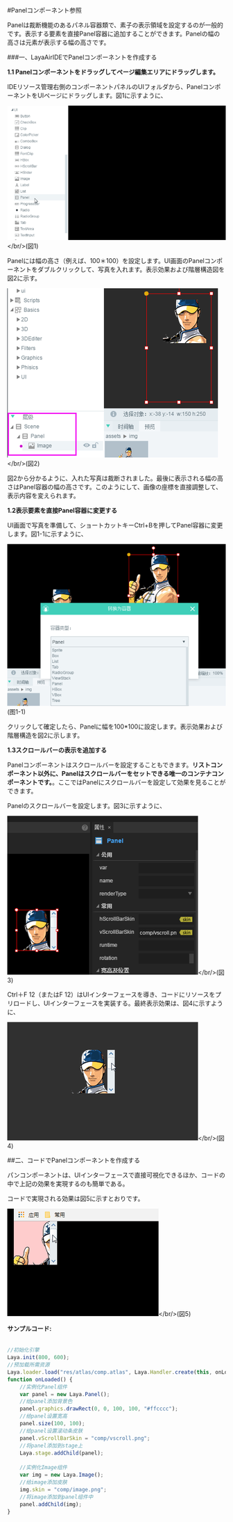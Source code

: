 #Panelコンポーネント参照

Panelは裁断機能のあるパネル容器類で、素子の表示領域を設定するのが一般的です。表示する要素を直接Panel容器に追加することができます。Panelの幅の高さは元素が表示する幅の高さです。

###一、LayaAirIDEでPanelコンポーネントを作成する

**1.1 Panelコンポーネントをドラッグしてページ編集エリアにドラッグします。**

IDEリソース管理右側のコンポーネントパネルのUIフォルダから、PanelコンポーネントをUIページにドラッグします。図1に示すように、

![1](img\1.gif)</br/>(図1)

Panelには幅の高さ（例えば、100＊100）を設定します。UI画面のPanelコンポーネントをダブルクリックして、写真を入れます。表示効果および階層構造図を図2に示す。

![2](img\2.png)</br/>(図2)

図2から分かるように、入れた写真は裁断されました。最後に表示される幅の高さはPanel容器の幅の高さです。このようにして、画像の座標を直接調整して、表示内容を変えられます。



**1.2表示要素を直接Panel容器に変更する**

UI画面で写真を準備して、ショートカットキーCtrl+Bを押してPanel容器に変更します。図1-1に示すように、

![1-1](img\1-1.png)</br>(图1-1)


クリックして確定したら、Panelに幅を100*100に設定します。表示効果および階層構造を図2に示します。

**1.3スクロールバーの表示を追加する**

Panelコンポーネントはスクロールバーを設定することもできます。**リストコンポーネント以外に、Panelはスクロールバーをセットできる唯一のコンテナコンポーネントです。**。ここではPanelにスクロールバーを設定して効果を見ることができます。

Panelのスクロールバーを設定します。図3に示すように、

![3](img\3.png)</br/>(図3)

Ctrl＋F 12（またはF 12）はUIインターフェースを導き、コードにリソースをプリロードし、UIインターフェースを実装する。最終表示効果は、図4に示すように、

![4](img\4.gif)</br/>(図4)



##二、コードでPanelコンポーネントを作成する

パンコンポーネントは、UIインターフェースで直接可視化できるほか、コードの中で上記の効果を実現するのも簡単である。

コードで実現される効果は図5に示すとおりです。

![5](img\5.gif)</br/>(図5)

**サンプルコード:**


```typescript

//初始化引擎
Laya.init(800, 600);
//预加载所需资源
Laya.loader.load("res/atlas/comp.atlas", Laya.Handler.create(this, onLoaded));
function onLoaded() {
    //实例化Panel组件
    var panel = new Laya.Panel();
    //给panel添加背景色
    panel.graphics.drawRect(0, 0, 100, 100, "#ffcccc");
    //给panel设置宽高
    panel.size(100, 100);
    //给panel设置滚动条皮肤
    panel.vScrollBarSkin = "comp/vscroll.png";
    //将panel添加到stage上
    Laya.stage.addChild(panel);

    //实例化Image组件
    var img = new Laya.Image();
    //给image添加皮肤
    img.skin = "comp/image.png";
    //将image添加到panel组件中
    panel.addChild(img);
}
```


